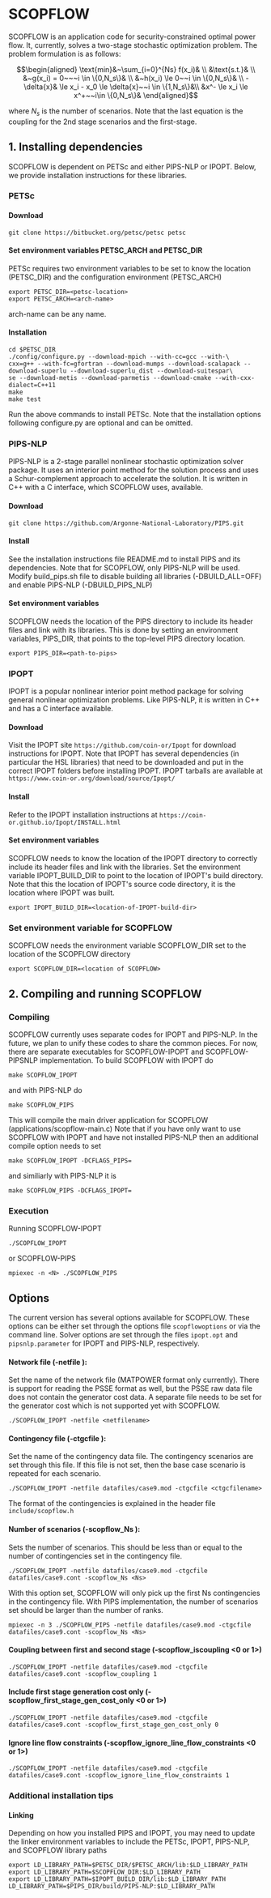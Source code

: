 # SCOPFLOW
SCOPFLOW is an application code for security-constrained optimal power flow. It, currently, solves a two-stage stochastic optimization problem. The problem formulation is as follows:
```math
\begin{aligned}
\text{min}&~\sum_{i=0}^{Ns} f(x_i)& \\
&\text{s.t.}& \\
&~g(x_i) = 0~~~i \in \{0,N_s\}& \\
&~h(x_i) \le 0~~i \in \{0,N_s\}& \\
-\delta{x}& \le x_i - x_0 \le \delta{x}~~i \in \{1,N_s\}&\\
&x^- \le x_i \le x^+~~i\in \{0,N_s\}&
\end{aligned}
 ```
where $N_s$ is the number of scenarios. Note that the last equation is the coupling for the 2nd stage scenarios and the first-stage.


## 1. Installing dependencies
SCOPFLOW is dependent on PETSc and either PIPS-NLP or IPOPT. Below, we provide installation instructions for these libraries.

### PETSc

#### Download
```
git clone https://bitbucket.org/petsc/petsc petsc
```
#### Set environment variables PETSC_ARCH and PETSC_DIR
PETSc requires two environment variables to be set to know the location (PETSC_DIR) and the configuration environment (PETSC_ARCH)
```
export PETSC_DIR=<petsc-location>
export PETSC_ARCH=<arch-name>
```
arch-name can be any name.

#### Installation
```
cd $PETSC_DIR
./config/configure.py --download-mpich --with-cc=gcc --with-\
cxx=g++ --with-fc=gfortran --download-mumps --download-scalapack --download-superlu --download-superlu_dist --download-suitespar\
se --download-metis --download-parmetis --download-cmake --with-cxx-dialect=C++11
make
make test
```
Run the above commands to install PETSc. Note that the installation options following configure.py are optional and can be omitted.

### PIPS-NLP
PIPS-NLP is a 2-stage parallel nonlinear stochastic optimization solver package. It uses an interior point method for the solution process and uses a Schur-complement approach to accelerate the solution. It is written in C++ with a C interface, which SCOPFLOW uses, available.

#### Download
```
git clone https://github.com/Argonne-National-Laboratory/PIPS.git
```

#### Install
See the installation instructions file README.md to install PIPS and its dependencies. Note that for SCOPFLOW, only PIPS-NLP will be used. Modify build_pips.sh file to disable building all libraries (-DBUILD_ALL=OFF) and enable PIPS-NLP (-DBUILD_PIPS_NLP)

#### Set environment variables
SCOPFLOW needs the location of the PIPS directory to include its header files and link with its libraries. This is done by setting an environment variables, PIPS_DIR, that points to the top-level PIPS directory location.
```
export PIPS_DIR=<path-to-pips>
```

### IPOPT
IPOPT is a popular nonlinear interior point method package for solving general nonlinear optimization problems. Like PIPS-NLP, it is written in C++ and has a C interface available.

#### Download
Visit the IPOPT site `https://github.com/coin-or/Ipopt` for download instructions for IPOPT. Note that IPOPT has several dependencies (in particular the HSL libraries) that need to be downloaded and put in the correct IPOPT folders before installing IPOPT. IPOPT tarballs are available at `https://www.coin-or.org/download/source/Ipopt/`


#### Install
Refer to the IPOPT installation instructions at `https://coin-or.github.io/Ipopt/INSTALL.html`

#### Set environment variables
SCOPFLOW needs to know the location of the IPOPT directory to correctly include its header files and link with the libraries. Set the environment variable IPOPT_BUILD_DIR to point to the location of IPOPT's build directory. Note that this the location of IPOPT's source code directory, it is the location where IPOPT was built.
```
export IPOPT_BUILD_DIR=<location-of-IPOPT-build-dir>
```

### Set environment variable for SCOPFLOW

SCOPFLOW needs the environment variable SCOPFLOW_DIR set to the location of the SCOPFLOW directory
```
export SCOPFLOW_DIR=<location of SCOPFLOW>
```

## 2. Compiling and running SCOPFLOW

### Compiling
SCOPFLOW currently uses separate codes for IPOPT and PIPS-NLP. In the future, we plan to unify these codes to share the common pieces. For now, there are separate executables for SCOPFLOW-IPOPT and SCOPFLOW-PIPSNLP implementation. To build SCOPFLOW with IPOPT do
```
make SCOPFLOW_IPOPT
```
and with PIPS-NLP do
```
make SCOPFLOW_PIPS
```
This will compile the main driver application for SCOPFLOW (applications/scopflow-main.c)
Note that if you have only want to use SCOPFLOW with IPOPT and have not installed PIPS-NLP then an additional compile option needs to set
```
make SCOPFLOW_IPOPT -DCFLAGS_PIPS=
```
and similiarly with PIPS-NLP it is
```
make SCOPFLOW_PIPS -DCFLAGS_IPOPT=
```

### Execution
Running SCOPFLOW-IPOPT
```
./SCOPFLOW_IPOPT
```
or SCOPFLOW-PIPS
```
mpiexec -n <N> ./SCOPFLOW_PIPS
```
## Options
The current version has several options available for SCOPFLOW. These options can be either set through the options file `scopflowoptions` or via the command line. Solver options are set through the files `ipopt.opt` and `pipsnlp.parameter` for IPOPT and PIPS-NLP, respectively.

#### Network file (-netfile <netfilename>): 
Set the name of the network file (MATPOWER format only currently). There is support for reading the PSSE format as well, but the PSSE raw data file does not contain the generator cost data. A separate file needs to be set for the generator cost which is not supported yet with SCOPFLOW.
```
./SCOPFLOW_IPOPT -netfile <netfilename>
```

#### Contingency file (-ctgcfile <ctgcfilename>): 
Set the name of the contingency data file. The contingency scenarios are set through this file. If this file is not set, then the base case scenario is repeated for each scenario.
```
./SCOPFLOW_IPOPT -netfile datafiles/case9.mod -ctgcfile <ctgcfilename>
```
The format of the contingencies is explained in the header file `include/scopflow.h`

#### Number of scenarios (-scopflow_Ns <Ns>): 
Sets the number of scenarios. This should be less than or equal to the number of contingencies set in the contingency file.
```
./SCOPFLOW_IPOPT -netfile datafiles/case9.mod -ctgcfile datafiles/case9.cont -scopflow_Ns <Ns>
```
With this option set, SCOPFLOW will only pick up the first Ns contingencies in the contingency file. 
With PIPS implementation, the number of scenarios set should be larger than the number of ranks.
```
mpiexec -n 3 ./SCOPFLOW_PIPS -netfile datafiles/case9.mod -ctgcfile datafiles/case9.cont -scopflow_Ns <Ns>
```
#### Coupling between first and second stage (-scopflow_iscoupling <0 or 1>)
```
./SCOPFLOW_IPOPT -netfile datafiles/case9.mod -ctgcfile datafiles/case9.cont -scopflow_coupling 1
```
#### Include first stage generation cost only (-scopflow_first_stage_gen_cost_only <0 or 1>)
```
./SCOPFLOW_IPOPT -netfile datafiles/case9.mod -ctgcfile datafiles/case9.cont -scopflow_first_stage_gen_cost_only 0
```

#### Ignore line flow constraints (-scopflow_ignore_line_flow_constraints <0 or 1>)
```
./SCOPFLOW_IPOPT -netfile datafiles/case9.mod -ctgcfile datafiles/case9.cont -scopflow_ignore_line_flow_constraints 1
```


### Additional installation tips
#### Linking
Depending on how you installed PIPS and IPOPT, you may need to update the linker environment variables to include the PETSc, IPOPT, PIPS-NLP, and SCOPFLOW library paths
```
export LD_LIBRARY_PATH=$PETSC_DIR/$PETSC_ARCH/lib:$LD_LIBRARY_PATH
export LD_LIBRARY_PATH=$SCOPFLOW_DIR:$LD_LIBRARY_PATH
export LD_LIBRARY_PATH=$IPOPT_BUILD_DIR/lib:$LD_LIBRARY_PATH
LD_LIBRARY_PATH=$PIPS_DIR/build/PIPS-NLP:$LD_LIBRARY_PATH
```